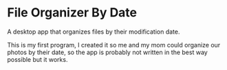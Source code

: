 # File Organizer By Date
A desktop app that organizes files by their modification date.

This is my first program,
I created it so me and my mom could organize our photos by their date,
so the app is probably not written in the best way possible but it works.